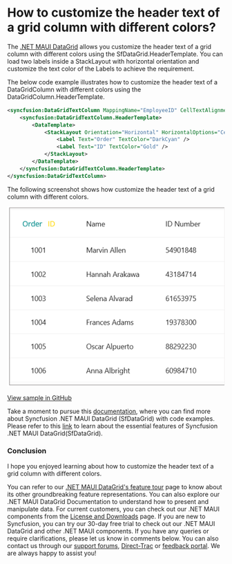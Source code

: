 # How to customize the header text of a grid column with different colors?

The [.NET MAUI DataGrid](https://www.syncfusion.com/maui-controls/maui-datagrid) allows you customize the header text of a grid column with different colors using the SfDataGrid.HeaderTemplate. You can load two labels inside a StackLayout with horizontal orientation and customize the text color of the Labels to achieve the requirement. 

The below code example illustrates how to customize the header text of a DataGridColumn with different colors using the DataGridColumn.HeaderTemplate.

```XML
<syncfusion:DataGridTextColumn MappingName="EmployeeID" CellTextAlignment="Center" >
    <syncfusion:DataGridTextColumn.HeaderTemplate>
        <DataTemplate>
            <StackLayout Orientation="Horizontal" HorizontalOptions="Center" Spacing="10" VerticalOptions="Center">
                <Label Text="Order" TextColor="DarkCyan" />
                <Label Text="ID" TextColor="Gold" />
            </StackLayout>
        </DataTemplate>
    </syncfusion:DataGridTextColumn.HeaderTemplate>                
</syncfusion:DataGridTextColumn>
```

The following screenshot shows how customize the header text of a grid column with different colors.

![DataGrid with DataGridTemplateColumn](SfDatagrid_with_different_HeaderColor.png)

[View sample in GitHub](https://github.com/SyncfusionExamples/How-to-customize-the-header-text-of-a-grid-column-with-different-colors-/tree/master)

Take a moment to pursue this [documentation](https://help.syncfusion.com/maui/datagrid/overview), where you can find more about Syncfusion .NET MAUI DataGrid (SfDataGrid) with code examples.
Please refer to this [link](https://www.syncfusion.com/maui-controls/maui-datagrid) to learn about the essential features of Syncfusion .NET MAUI DataGrid(SfDataGrid).

### Conclusion
I hope you enjoyed learning about how to customize the header text of a grid column with different colors.

You can refer to our [.NET MAUI DataGrid's feature tour](https://www.syncfusion.com/maui-controls/maui-datagrid) page to know about its other groundbreaking feature representations. You can also explore our .NET MAUI DataGrid Documentation to understand how to present and manipulate data.
For current customers, you can check out our .NET MAUI components from the [License and Downloads](https://www.syncfusion.com/account/downloads) page. If you are new to Syncfusion, you can try our 30-day free trial to check out our .NET MAUI DataGrid and other .NET MAUI components.
If you have any queries or require clarifications, please let us know in comments below. You can also contact us through our [support forums](https://www.syncfusion.com/forums), [Direct-Trac](https://support.syncfusion.com/account/login?ReturnUrl=%2Faccount%2Fconnect%2Fauthorize%2Fcallback%3Fclient_id%3Dc54e52f3eb3cde0c3f20474f1bc179ed%26redirect_uri%3Dhttps%253A%252F%252Fsupport.syncfusion.com%252Fagent%252Flogincallback%26response_type%3Dcode%26scope%3Dopenid%2520profile%2520agent.api%2520integration.api%2520offline_access%2520kb.api%26state%3D8db41f98953a4d9ba40407b150ad4cf2%26code_challenge%3DvwHoT64z2h21eP_A9g7JWtr3vp3iPrvSjfh5hN5C7IE%26code_challenge_method%3DS256%26response_mode%3Dquery) or [feedback portal](https://www.syncfusion.com/feedback/maui?control=sfdatagrid). We are always happy to assist you!